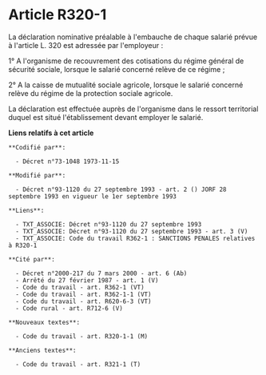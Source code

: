 # Article R320-1

La déclaration nominative préalable à l'embauche de chaque salarié prévue à l'article L. 320 est adressée par l'employeur :

1° A l'organisme de recouvrement des cotisations du régime général de sécurité sociale, lorsque le salarié concerné relève de
ce régime ;

2° A la caisse de mutualité sociale agricole, lorsque le salarié concerné relève du régime de la protection sociale agricole.

La déclaration est effectuée auprès de l'organisme dans le ressort territorial duquel est situé l'établissement devant
employer le salarié.

**Liens relatifs à cet article**

	**Codifié par**:

	  - Décret n°73-1048 1973-11-15

	**Modifié par**:

	  - Décret n°93-1120 du 27 septembre 1993 - art. 2 () JORF 28 septembre 1993 en vigueur le 1er septembre 1993

	**Liens**:

	  - TXT_ASSOCIE: Décret n°93-1120 du 27 septembre 1993
	  - TXT_ASSOCIE: Décret n°93-1120 du 27 septembre 1993 - art. 3 (V)
	  - TXT_ASSOCIE: Code du travail R362-1 : SANCTIONS PENALES relatives à R320-1

	**Cité par**:

	  - Décret n°2000-217 du 7 mars 2000 - art. 6 (Ab)
	  - Arrêté du 27 février 1987 - art. 1 (V)
	  - Code du travail - art. R362-1 (VT)
	  - Code du travail - art. R362-1-1 (VT)
	  - Code du travail - art. R620-6-3 (VT)
	  - Code rural - art. R712-6 (V)

	**Nouveaux textes**:

	  - Code du travail - art. R320-1-1 (M)

	**Anciens textes**:

	  - Code du travail - art. R321-1 (T)
